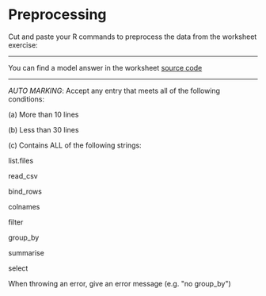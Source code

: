 # Preprocessing

Cut and paste your R commands to preprocess the data from the worksheet exercise:

----

You can find a model answer in the worksheet [source code](https://github.com/ajwills72/rminr/blob/master/src/preproc.Rmd)

----

_AUTO MARKING_: Accept any entry that meets all of the following conditions:

(a) More than 10 lines 

(b) Less than 30 lines

(c) Contains ALL of the following strings: 

list.files

read_csv

bind_rows

colnames

filter

group_by

summarise

select

When throwing an error, give an error message (e.g. "no group_by") 
